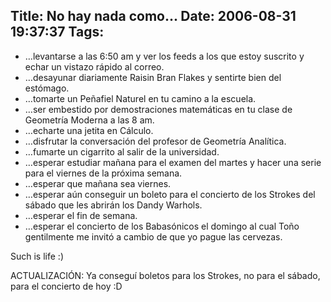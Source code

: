 Title: No hay nada como...
Date: 2006-08-31 19:37:37
Tags: 
---
<ul>
<li>&#8230;levantarse a las 6:50 am y ver los feeds a los que estoy suscrito y echar un vistazo rápido al correo.</li>
<li>&#8230;desayunar diariamente Raisin Bran Flakes y sentirte bien del estómago.</li>
<li>&#8230;tomarte un Peñafiel Naturel en tu camino a la escuela.</li>
<li>&#8230;ser embestido por demostraciones matemáticas en tu clase de Geometría Moderna a las 8 am.</li>
<li>&#8230;echarte una jetita en Cálculo.</li>
<li>&#8230;disfrutar la conversación del profesor de Geometría Analítica.</li>
<li>&#8230;fumarte un cigarrito al salir de la universidad.</li>
<li>&#8230;esperar estudiar mañana para el examen del martes y hacer una serie para el viernes de la próxima semana.</li>
<li>&#8230;esperar que mañana sea viernes.</li>
<li>&#8230;esperar aún conseguir un boleto para el concierto de los Strokes del sábado que les abrirán los Dandy Warhols.</li>
<li>&#8230;esperar el fin de semana.</li>
<li>&#8230;esperar el concierto de los Babasónicos el domingo al cual Toño gentilmente me invitó a cambio de que yo pague las cervezas.</li>
</ul>
Such is life :)

ACTUALIZACIÓN: Ya conseguí boletos para los Strokes, no para el sábado, para el concierto de hoy :D
